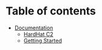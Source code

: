 # Table of contents

* [Documentation](README.md)
  * [HardHat C2](hardhatc2client/hardhat-c2.md)
  * [Getting Started](hardhatc2client/getting-started.md)
